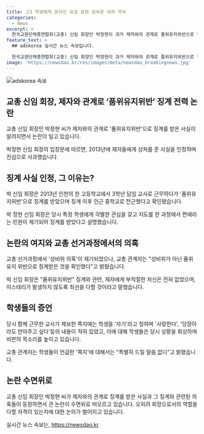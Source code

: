 ```yaml
---
title: 고3 학생에게 온라인 유감 표현 성숙한 대처 약속
categories:
  - News
excerpt: >
  한국교원단체총연합회(교총) 신임 회장인 박정현이 과거 제자와의 관계로 품위유지위반으로 징계를 받은 사실이 알려지면서 논란이 일고 있다. 박 신임 회장은 23일 입장문을 통해 2013년의 일에 대해 사과를 표명했으며, 해당 사안은 교총 회장 선거과정에서 성비위 의혹으로 거론되었다. 그러나 교총 관계자는 선거분과위원회가 징계사실을 확인하고, 의혹 제기를 부정하며 박 회장을 지지한다고 밝혔다. 그럼에도 불구하고 해당 사안은 여전히 논란의 여지가 있으며, 박 회장은 당선 이후에도 학생들과의 관계를 정확히 평가해야 할 것으로 분석된다.
feature_text: >
  ## adskorea 실시간 뉴스 속보입니다.

  한국교원단체총연합회(교총) 신임 회장인 박정현이 과거 제자와의 관계로 품위유지위반으로 징계를 받은 사실이 알려지면서 논란이 일고 있다. 박 신임 회장은 23일 입장문을 통해 2013년의 일에 대해 사과를 표명했으며, 해당 사안은 교총 회장 선거과정에서 성비위 의혹으로 거론되었다. 그러나 교총 관계자는 선거분과위원회가 징계사실을 확인하고, 의혹 제기를 부정하며 박 회장을 지지한다고 밝혔다. 그럼에도 불구하고 해당 사안은 여전히 논란의 여지가 있으며, 박 회장은 당선 이후에도 학생들과의 관계를 정확히 평가해야 할 것으로 분석된다.
image: 'https://newsdao.kr/res/images/meta/newsdao_breakingnews.jpg'
---
```


<p><img src="https://newsdao.kr/res/images/meta/newsdao_breakingnews.jpg" alt="adskorea 속보" /></p>

<h2 data-ke-size="size26">교총 신임 회장, 제자와 관계로 ‘품위유지위반’ 징계 전력 논란</h2>

<p>교총 신임 회장인 박정현 씨가 제자와의 관계로 '품위유지위반'으로 징계를 받은 사실이 알려지면서 논란이 일고 있습니다.</p>

<p data-ke-size="size16">박정현 신임 회장의 입장문에 따르면, 2013년에 제자들에게 상처를 준 사실을 인정하며 진심으로 사과했습니다.</p>

<h2 data-ke-size="size26">징계 사실 인정, 그 이유는?</h2>

<p>박 신임 회장은 2013년 인천의 한 고등학교에서 3학년 담임 교사로 근무하다가 '품위유지위반'으로 징계를 받았으며 징계 이후 인근 중학교로 전근했다고 확인됐습니다.</p>

<p data-ke-size="size16">박 정현 신임 회장은 당시 특정 학생에게 각별한 관심을 갖고 지도를 한 과정에서 편애라는 민원이 제기되어 징계를 받았다고 설명했습니다.</p>

<h2 data-ke-size="size26">논란의 여지와 교총 선거과정에서의 의혹</h2>

<p>교총 선거과정에서 '성비위 의혹'이 제기되었으나, 교총 관계자는 "성비위가 아닌 품위 유지 위반으로 징계받은 것을 확인했다"고 밝혔습니다.</p>

<p data-ke-size="size16">박 신임 회장은 "품위유지위반" 징계와 관련, 제자에게 부적절한 처신은 전혀 없었으며, 미스테리가 발생하지 않도록 최선을 다할 것이라고 말했습니다.</p>

<h2 data-ke-size="size26">학생들의 증언</h2>

<p>당시 함께 근무한 교사가 제보한 쪽지에는 학생을 '자기'라고 칭하며 '사랑한다', '당장이라도 안아주고 싶다'등의 내용이 적혀 있었고, 이에 대해 학생들은 당시 상황을 회상하며 비판의 목소리를 높이고 있습니다.</p>

<p data-ke-size="size16">교총 관계자는 학생들이 언급한 '쪽지'에 대해서는 "특별히 드릴 말씀 없다"고 밝혔습니다.</p>

<h2 data-ke-size="size26">논란 수면위로</h2>

<p>교총 신임 회장인 박정현 씨가 제자와의 관계로 징계를 받은 사실과 그 징계와 관련된 의혹들이 등장하면서 큰 논란이 수면위로 떠오르고 있습니다. 오히려 회장으로서의 역할을 다할 자격이 있는지에 대한 논의가 벌어지고 있습니다.</p>
실시간 뉴스 속보는, <a href="https://newsdao.kr" rel="dofollow">https://newsdao.kr</a>


